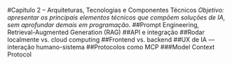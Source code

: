 #Capítulo 2 – Arquiteturas, Tecnologias e Componentes Técnicos
*Objetivo: apresentar os principais elementos técnicos que compõem soluções de IA, sem aprofundar demais em programação.*
##Prompt Engineering, Retrieval-Augmented Generation (RAG)
##API e integração
##Rodar localmente vs. cloud computing
##Frontend vs. backend
##UX de IA — interação humano-sistema
##Protocolos como MCP
###Model Context Protocol
